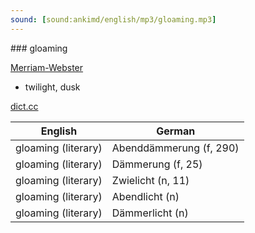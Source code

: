 ```yaml
---
sound: [sound:ankimd/english/mp3/gloaming.mp3]
---
```


\### gloaming

[Merriam-Webster](https://www.merriam-webster.com/dictionary/gloaming)

- twilight, dusk

[dict.cc](https://www.dict.cc/gloaming)

| English        | German       |
| -------------- | ------------ |
| gloaming (literary) | Abenddämmerung (f, 290) |
| gloaming (literary) | Dämmerung (f, 25) |
| gloaming (literary) | Zwielicht (n, 11) |
| gloaming (literary) | Abendlicht (n) |
| gloaming (literary) | Dämmerlicht (n) |
